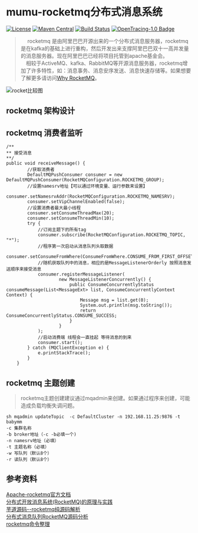 # mumu-rocketmq分布式消息系统
[![License](https://img.shields.io/badge/License-Apache%202.0-blue.svg)](https://github.com/babymm/mumu-rocketmq/blob/master/LICENSE) [![Maven Central](https://img.shields.io/maven-central/v/com.weibo/motan.svg?label=Maven%20Central)](https://mvnrepository.com/search?q=motan) [![Build Status](https://travis-ci.org/babymm/mumu-rocketmq.svg?branch=master)](https://travis-ci.org/babymm/mumu-rocketmq) [![OpenTracing-1.0 Badge](https://img.shields.io/badge/OpenTracing--1.0-enabled-blue.svg)](http://opentracing.io)
> &emsp; rocketmq 是由阿里巴巴开源出来的一个分布式消息服务器，rocketmq是在kafka的基础上进行重构，然后开发出来支撑阿里巴巴双十一高并发量的消息服务器。现在阿里巴巴已经将项目托管到apache基金会。  
> &emsp;相较于ActiveMQ、kafka、RabbitMQ等开源消息服务器，rocketmq增加了许多特性，如：消息事务、消息安序发送、消息快速存储等。如果想要了解更多请访问[Why RocketMQ](https://rocketmq.incubator.apache.org/docs/motivation/)。

![rocket比较图](http://note.youdao.com/yws/api/personal/file/613FFBA6388F4A2189D5FDB7ABBAF6B0?method=download&shareKey=7b6917ba72bb89354c2f2819f3ab1d4f)


## rocketmq 架构设计



## rocketmq 消费者监听
```
/**
** 接受消息
**/
public void receiveMessage() {
        //获取消费者
        DefaultMQPushConsumer consumer = new DefaultMQPushConsumer(RocketMQConfiguration.ROCKETMQ_GROUP);
        //设置namesrv地址【可以通过环境变量、运行参数来设置】
        consumer.setNamesrvAddr(RocketMQConfiguration.ROCKETMQ_NAMESRV);
        consumer.setVipChannelEnabled(false);
        //设置消费者最大最小线程
        consumer.setConsumeThreadMax(20);
        consumer.setConsumeThreadMin(10);
        try {
            //订阅主题下的所有tag
            consumer.subscribe(RocketMQConfiguration.ROCKETMQ_TOPIC, "*");
            //程序第一次启动从消息队列头取数据
            consumer.setConsumeFromWhere(ConsumeFromWhere.CONSUME_FROM_FIRST_OFFSET);
            //随机获取队列中的消息，相应的是MessageListenerOrderly 按照消息发送顺序来接受消息
            consumer.registerMessageListener(
                    new MessageListenerConcurrently() {
                        public ConsumeConcurrentlyStatus consumeMessage(List<MessageExt> list, ConsumeConcurrentlyContext Context) {
                            Message msg = list.get(0);
                            System.out.println(msg.toString());
                            return ConsumeConcurrentlyStatus.CONSUME_SUCCESS;
                        }
                    }
            );
            //启动消费端 线程会一直挂起 等待消息的到来
            consumer.start();
        } catch (MQClientException e) {
            e.printStackTrace();
        }
    }
```

## rocketmq 主题创建
>rocketmq主题创建建议通过mqadmin来创建。如果通过程序来创建，可能造成负载均衡失调问题。
```
sh mqadmin updateTopic  -c DefaultCluster -n 192.168.11.25:9876 -t babymm
-c 集群名称
-b broker地址（-c -b必填一个)
-n namesrv地址（必填）  
-t 主题名称（必填）  
-w 写队列（默认8个）
-r 读队列（默认8个）
```

## 参考资料
[Apache-rocketmq官方文档](https://rocketmq.incubator.apache.org)  
[分布式开放消息系统(RocketMQ)的原理与实践](http://www.jianshu.com/p/453c6e7ff81c)  
[芋道源码--rocketmq纯源码解析](http://www.yunai.me/categories/RocketMQ/?jianshu)  
[ 分布式消息队列RocketMQ源码分析](http://blog.csdn.net/chunlongyu/article/category/6638499)  
[rocketmq命令整理](http://jameswxx.iteye.com/blog/2091971)